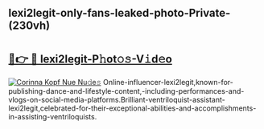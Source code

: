 ## lexi2legit-only-fans​-leaked-photo​-Private-(230vh)


# <h2><a href="https://mediaupload.pro?title=lexi2legit&ref=git">🔗👉 🔴 lexi2legit-P𝚑ot𝚘𝚜-V𝚒d𝚎o</a></h2>

[![Corinna Kopf Nue Nu𝚍e𝚜](https://i.imgur.com/0qMVB7G.gif)](https://mediaupload.pro?title=lexi2legit&ref=git)
Online-influencer-lexi2legit,known-for-publishing-dance-and-lifestyle-content,-including-performances-and-vlogs-on-social-media-platforms.Brilliant-ventriloquist-assistant-lexi2legit,celebrated-for-their-exceptional-abilities-and-accomplishments-in-assisting-ventriloquists.  